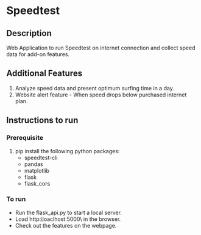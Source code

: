 # Speedtest


## Description
Web Application to run Speedtest on internet connection and collect speed data for add-on features. 

## Additional Features
1. Analyze speed data and present optimum surfing time in a day.
2. Website alert feature - When speed drops below purchased internet plan.

## Instructions to run

### Prerequisite
1. pip install the following python packages: 
    - speedtest-cli
    - pandas
    - matplotlib
    - flask
    - flask_cors

### To run
  - Run the flask_api.py to start a local server.
  - Load http:\\loaclhost:5000\ in the browser.
  - Check out the features on the webpage.
